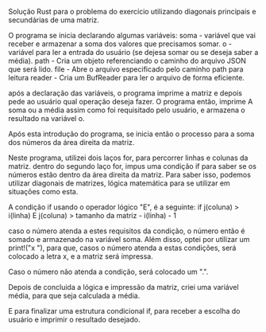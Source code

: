 Solução Rust para o problema do exercício utilizando diagonais principais e secundárias de uma matriz.

O programa se inicia declarando algumas variáveis: 
soma - variável que vai receber e armazenar a soma dos valores que precisamos somar.
o - variável para ler a entrada do usuário (se dejesa somar ou se deseja saber a média).
path - Cria um objeto referenciando o caminho do arquivo JSON que será lido.
file - Abre o arquivo especificado pelo caminho path para leitura
reader - Cria um BufReader para ler o arquivo de forma eficiente.

após a declaração das variáveis, o programa imprime a matriz e depois pede ao usuário qual operação deseja fazer.
O programa então, imprime A soma ou a média assim como foi requisitado pelo usuário, e armazena o resultado na variável o.

Após esta introdução do programa, se inicia então o processo para a soma dos números da área direita da matriz.

Neste programa, utilizei dois laços for, para percorrer linhas e colunas da matriz.
dentro do segundo laço for, impus uma condição if para saber se os números estão dentro da área direita da matriz.
Para saber isso, podemos utilizar diagonais de matrizes, lógica matemática para se utilizar em situações como esta.

A condição if usando o operador lógico "E", é a seguinte: 
if j(coluna) > i(linha) E j(coluna) > tamanho da matriz - i(linha) - 1

caso o número atenda a estes requisitos da condição, o número então é somado e armazenado na variável soma.
Além disso, optei por utilizar um print!("x "), para que, casos o número atenda a estas condições, será colocado a letra
x, e a matriz será impressa.

Caso o número não atenda a condição, será colocado um ".".

Depois de concluida a lógica e impressão da matriz, criei uma variável média, para que seja calculada a média.

E para finalizar uma estrutura condicional if, para receber a escolha do usuário e imprimir o resultado desejado.
